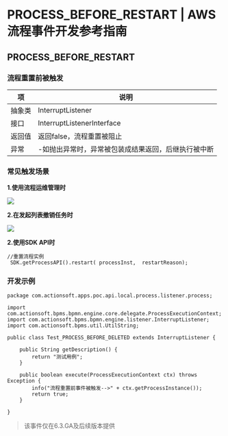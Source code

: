 # PROCESS_BEFORE_RESTART | AWS 流程事件开发参考指南

## PROCESS_BEFORE_RESTART

### 流程重置前被触发

项 | 说明  
---|---  
抽象类 | InterruptListener  
接口 | InterruptListenerInterface  
返回值 | 返回false，流程重置被阻止  
异常 | -如抛出异常时，异常被包装成结果返回，后继执行被中断  
  
### 常见触发场景

**1.使用流程运维管理时**

![](https://docs.awspaas.com/reference-guide/aws-paas-process-listener-reference-guide-vue/process_event/restart.png)

**2.在发起列表撤销任务时**

![](https://docs.awspaas.com/reference-guide/aws-paas-process-listener-reference-guide-vue/process_event/restart1.png)

**2.使用SDK API时**
    
    
    //重置流程实例
     SDK.getProcessAPI().restart( processInst,  restartReason);
    

### 开发示例
    
    
    package com.actionsoft.apps.poc.api.local.process.listener.process;
    
    import com.actionsoft.bpms.bpmn.engine.core.delegate.ProcessExecutionContext;
    import com.actionsoft.bpms.bpmn.engine.listener.InterruptListener;
    import com.actionsoft.bpms.util.UtilString;
    
    public class Test_PROCESS_BEFORE_DELETED extends InterruptListener {
    
        public String getDescription() {
            return "测试用例";
        }
    
        public boolean execute(ProcessExecutionContext ctx) throws Exception {
            info("流程重置前事件被触发-->" + ctx.getProcessInstance());
            return true;
        }
    
    }
    

> 该事件仅在6.3.GA及后续版本提供